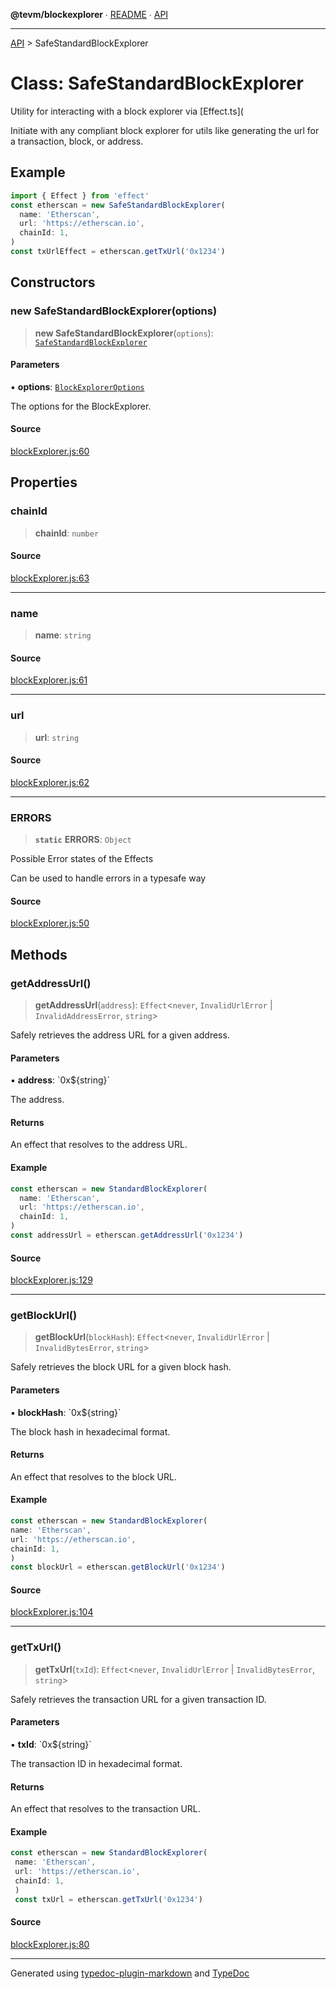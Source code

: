 **@tevm/blockexplorer** ∙ [README](../README.md) ∙ [API](../API.md)

***

[API](../API.md) > SafeStandardBlockExplorer

# Class: SafeStandardBlockExplorer

Utility for interacting with a block explorer via [Effect.ts](

Initiate with any compliant block explorer for utils like generating the url for a transaction, block, or address.

## Example

```ts
import { Effect } from 'effect'
const etherscan = new SafeStandardBlockExplorer(
  name: 'Etherscan',
  url: 'https://etherscan.io',
  chainId: 1,
)
const txUrlEffect = etherscan.getTxUrl('0x1234')
````

## Constructors

### new SafeStandardBlockExplorer(options)

> **new SafeStandardBlockExplorer**(`options`): [`SafeStandardBlockExplorer`](SafeStandardBlockExplorer.md)

#### Parameters

▪ **options**: [`BlockExplorerOptions`](../interfaces/BlockExplorerOptions.md)

The options for the BlockExplorer.

#### Source

[blockExplorer.js:60](https://github.com/evmts/tevm-monorepo/blob/main/experimental/blockexplorer/src/blockExplorer.js#L60)

## Properties

### chainId

> **chainId**: `number`

#### Source

[blockExplorer.js:63](https://github.com/evmts/tevm-monorepo/blob/main/experimental/blockexplorer/src/blockExplorer.js#L63)

***

### name

> **name**: `string`

#### Source

[blockExplorer.js:61](https://github.com/evmts/tevm-monorepo/blob/main/experimental/blockexplorer/src/blockExplorer.js#L61)

***

### url

> **url**: `string`

#### Source

[blockExplorer.js:62](https://github.com/evmts/tevm-monorepo/blob/main/experimental/blockexplorer/src/blockExplorer.js#L62)

***

### ERRORS

> **`static`** **ERRORS**: `Object`

Possible Error states of the Effects

Can be used to handle errors in a typesafe way

#### Source

[blockExplorer.js:50](https://github.com/evmts/tevm-monorepo/blob/main/experimental/blockexplorer/src/blockExplorer.js#L50)

## Methods

### getAddressUrl()

> **getAddressUrl**(`address`): `Effect`\<`never`, `InvalidUrlError` \| `InvalidAddressError`, `string`\>

Safely retrieves the address URL for a given address.

#### Parameters

▪ **address**: \`0x${string}\`

The address.

#### Returns

An effect that resolves to the address URL.

#### Example

```ts
const etherscan = new StandardBlockExplorer(
  name: 'Etherscan',
  url: 'https://etherscan.io',
  chainId: 1,
)
const addressUrl = etherscan.getAddressUrl('0x1234')
```

#### Source

[blockExplorer.js:129](https://github.com/evmts/tevm-monorepo/blob/main/experimental/blockexplorer/src/blockExplorer.js#L129)

***

### getBlockUrl()

> **getBlockUrl**(`blockHash`): `Effect`\<`never`, `InvalidUrlError` \| `InvalidBytesError`, `string`\>

Safely retrieves the block URL for a given block hash.

#### Parameters

▪ **blockHash**: \`0x${string}\`

The block hash in hexadecimal format.

#### Returns

An effect that resolves to the block URL.

#### Example

```ts
const etherscan = new StandardBlockExplorer(
name: 'Etherscan',
url: 'https://etherscan.io',
chainId: 1,
)
const blockUrl = etherscan.getBlockUrl('0x1234')
```

#### Source

[blockExplorer.js:104](https://github.com/evmts/tevm-monorepo/blob/main/experimental/blockexplorer/src/blockExplorer.js#L104)

***

### getTxUrl()

> **getTxUrl**(`txId`): `Effect`\<`never`, `InvalidUrlError` \| `InvalidBytesError`, `string`\>

Safely retrieves the transaction URL for a given transaction ID.

#### Parameters

▪ **txId**: \`0x${string}\`

The transaction ID in hexadecimal format.

#### Returns

An effect that resolves to the transaction URL.

#### Example

```ts
const etherscan = new StandardBlockExplorer(
 name: 'Etherscan',
 url: 'https://etherscan.io',
 chainId: 1,
 )
 const txUrl = etherscan.getTxUrl('0x1234')
 ```

#### Source

[blockExplorer.js:80](https://github.com/evmts/tevm-monorepo/blob/main/experimental/blockexplorer/src/blockExplorer.js#L80)

***
Generated using [typedoc-plugin-markdown](https://www.npmjs.com/package/typedoc-plugin-markdown) and [TypeDoc](https://typedoc.org/)
